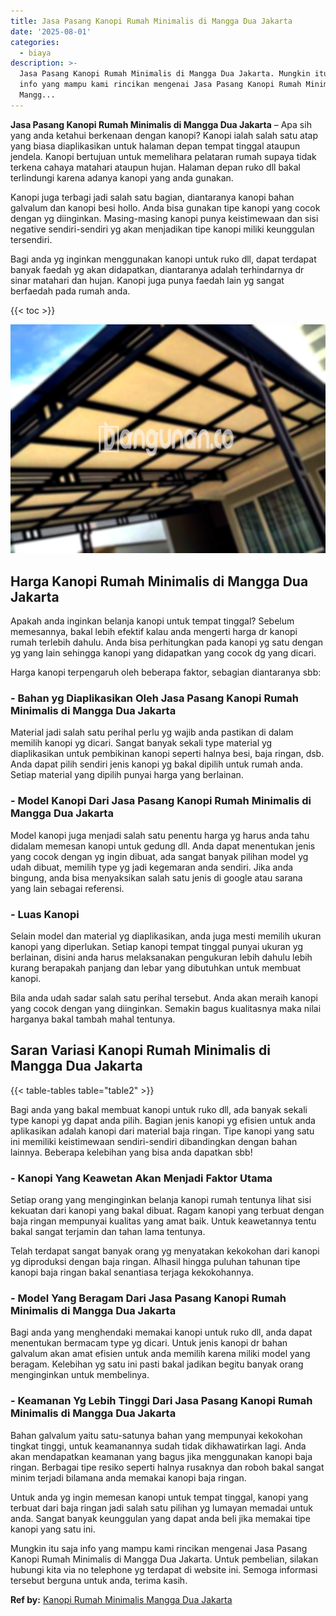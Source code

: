 ```yaml
---
title: Jasa Pasang Kanopi Rumah Minimalis di Mangga Dua Jakarta
date: '2025-08-01'
categories:
  - biaya
description: >-
  Jasa Pasang Kanopi Rumah Minimalis di Mangga Dua Jakarta. Mungkin itu saja
  info yang mampu kami rincikan mengenai Jasa Pasang Kanopi Rumah Minimalis di
  Mangg...
---
```


**Jasa Pasang Kanopi Rumah Minimalis di Mangga Dua Jakarta** – Apa sih yang anda ketahui berkenaan dengan kanopi? Kanopi ialah salah satu atap yang biasa diaplikasikan untuk halaman depan tempat tinggal ataupun jendela. Kanopi bertujuan untuk memelihara pelataran rumah supaya tidak terkena cahaya matahari ataupun hujan. Halaman depan ruko dll bakal terlindungi karena adanya kanopi yang anda gunakan.

Kanopi juga terbagi jadi salah satu bagian, diantaranya kanopi bahan galvalum dan kanopi besi hollo. Anda bisa gunakan tipe kanopi yang cocok dengan yg diinginkan. Masing-masing kanopi punya keistimewaan dan sisi negative sendiri-sendiri yg akan menjadikan tipe kanopi miliki keunggulan tersendiri.

Bagi anda yg inginkan menggunakan kanopi untuk ruko dll, dapat terdapat banyak faedah yg akan didapatkan, diantaranya adalah terhindarnya dr sinar matahari dan hujan. Kanopi juga punya faedah lain yg sangat berfaedah pada rumah anda.

{{< toc >}}

![Jasa Pasang Kanopi Rumah Minimalis di Mangga Dua Jakarta](/images/harga-kanopi-minimalis-30.png)

## Harga Kanopi Rumah Minimalis di Mangga Dua Jakarta

Apakah anda inginkan belanja kanopi untuk tempat tinggal? Sebelum memesannya, bakal lebih efektif kalau anda mengerti harga dr kanopi rumah terlebih dahulu. Anda bisa perhitungkan pada kanopi yg satu dengan yg yang lain sehingga kanopi yang didapatkan yang cocok dg yang dicari.

Harga kanopi terpengaruh oleh beberapa faktor, sebagian diantaranya sbb:

### \- Bahan yg Diaplikasikan Oleh Jasa Pasang Kanopi Rumah Minimalis di Mangga Dua Jakarta

Material jadi salah satu perihal perlu yg wajib anda pastikan di dalam memilih kanopi yg dicari. Sangat banyak sekali type material yg diaplikasikan untuk pembikinan kanopi seperti halnya besi, baja ringan, dsb. Anda dapat pilih sendiri jenis kanopi yg bakal dipilih untuk rumah anda. Setiap material yang dipilih punyai harga yang berlainan.

### \- Model Kanopi Dari Jasa Pasang Kanopi Rumah Minimalis di Mangga Dua Jakarta

Model kanopi juga menjadi salah satu penentu harga yg harus anda tahu didalam memesan kanopi untuk gedung dll. Anda dapat menentukan jenis yang cocok dengan yg ingin dibuat, ada sangat banyak pilihan model yg udah dibuat, memilih type yg jadi kegemaran anda sendiri. Jika anda bingung, anda bisa menyaksikan salah satu jenis di google atau sarana yang lain sebagai referensi.

### \- Luas Kanopi

Selain model dan material yg diaplikasikan, anda juga mesti memilih ukuran kanopi yang diperlukan. Setiap kanopi tempat tinggal punyai ukuran yg berlainan, disini anda harus melaksanakan pengukuran lebih dahulu lebih kurang berapakah panjang dan lebar yang dibutuhkan untuk membuat kanopi.

Bila anda udah sadar salah satu perihal tersebut. Anda akan meraih kanopi yang cocok dengan yang diinginkan. Semakin bagus kualitasnya maka nilai harganya bakal tambah mahal tentunya.

## Saran Variasi Kanopi Rumah Minimalis di Mangga Dua Jakarta

{{< table-tables table="table2" >}}

Bagi anda yang bakal membuat kanopi untuk ruko dll, ada banyak sekali type kanopi yg dapat anda pilih. Bagian jenis kanopi yg efisien untuk anda aplikasikan adalah kanopi dari material baja ringan. Tipe kanopi yang satu ini memiliki keistimewaan sendiri-sendiri dibandingkan dengan bahan lainnya. Beberapa kelebihan yang bisa anda dapatkan sbb!

### \- Kanopi Yang Keawetan Akan Menjadi Faktor Utama

Setiap orang yang menginginkan belanja kanopi rumah tentunya lihat sisi kekuatan dari kanopi yang bakal dibuat. Ragam kanopi yang terbuat dengan baja ringan mempunyai kualitas yang amat baik. Untuk keawetannya tentu bakal sangat terjamin dan tahan lama tentunya.

Telah terdapat sangat banyak orang yg menyatakan kekokohan dari kanopi yg diproduksi dengan baja ringan. Alhasil hingga puluhan tahunan tipe kanopi baja ringan bakal senantiasa terjaga kekokohannya.

### \- Model Yang Beragam Dari Jasa Pasang Kanopi Rumah Minimalis di Mangga Dua Jakarta

Bagi anda yang menghendaki memakai kanopi untuk ruko dll, anda dapat menentukan bermacam type yg dicari. Untuk jenis kanopi dr bahan galvalum akan amat efisien untuk anda memilih karena miliki model yang beragam. Kelebihan yg satu ini pasti bakal jadikan begitu banyak orang menginginkan untuk membelinya.

### \- Keamanan Yg Lebih Tinggi Dari Jasa Pasang Kanopi Rumah Minimalis di Mangga Dua Jakarta

Bahan galvalum yaitu satu-satunya bahan yang mempunyai kekokohan tingkat tinggi, untuk keamanannya sudah tidak dikhawatirkan lagi. Anda akan mendapatkan keamanan yang bagus jika menggunakan kanopi baja ringan. Berbagai tipe resiko seperti halnya rusaknya dan roboh bakal sangat minim terjadi bilamana anda memakai kanopi baja ringan.

Untuk anda yg ingin memesan kanopi untuk tempat tinggal, kanopi yang terbuat dari baja ringan jadi salah satu pilihan yg lumayan memadai untuk anda. Sangat banyak keunggulan yang dapat anda beli jika memakai tipe kanopi yang satu ini.

Mungkin itu saja info yang mampu kami rincikan mengenai Jasa Pasang Kanopi Rumah Minimalis di Mangga Dua Jakarta. Untuk pembelian, silakan hubungi kita via no telephone yg terdapat di website ini. Semoga informasi tersebut berguna untuk anda, terima kasih.

**Ref by:**  [Kanopi Rumah Minimalis Mangga Dua Jakarta](https://id.wikipedia.org/wiki/Kanopi)
